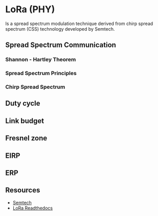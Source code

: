 # LoRa (PHY)

Is a spread spectrum modulation technique derived from chirp spread spectrum (CSS) technology developed by Semtech.

## Spread Spectrum Communication

### Shannon - Hartley Theorem

### Spread Spectrum Principles

### Chirp Spread Spectrum

## Duty cycle

## Link budget

## Fresnel zone

## EIRP 

## ERP


## Resources

- [Semtech](https://www.semtech.com/lora/what-is-lora)
- [LoRa Readthedocs](https://lora.readthedocs.io/en/latest/)
